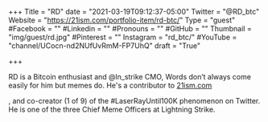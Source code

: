 +++
Title = "RD"
date = "2021-03-19T09:12:37-05:00"
Twitter = "@RD_btc"
Website = "https://21ism.com/portfolio-item/rd-btc/"
Type = "guest"
#Facebook = ""
#Linkedin = ""
#Pronouns = ""
#GitHub = ""
Thumbnail = "img/guest/rd.jpg"
#Pinterest = ""
Instagram = "rd_btc/"
#YouTube = "channel/UCocn-nd2NUfUvRmM-FP7UhQ"
draft = "True"

+++

RD is a Bitcoin enthusiast and @ln_strike
CMO, Words don’t always come easily for him but memes do. He's a contributor to [21ism.com](http://21ism.com) 

, and co-creator (1 of 9) of the #LaserRayUntil100K phenomenon on Twitter.  He is one of the three Chief Meme Officers at Lightning Strike.

